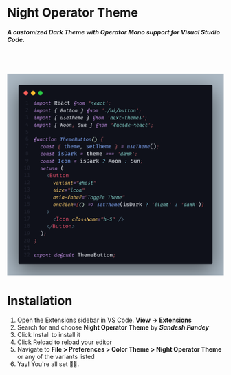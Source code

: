 
<h1>Night Operator Theme</h1>
<h5>A customized Dark Theme with Operator Mono support for Visual Studio Code.</h5>


<br>
<br>

![Night Operator Theme](image.png)

# Installation
1. Open the Extensions sidebar in VS Code. <b>View → Extensions </b>
2. Search for and choose <b>Night Operator Theme</b> by <i><b>Sandesh Pandey</b></i>
3. Click Install to install it
4. Click Reload to reload your editor
5. Navigate to <b>File > Preferences > Color Theme > Night Operator Theme</b> or any of the variants listed
6. Yay! You're all set 🎉🎉.